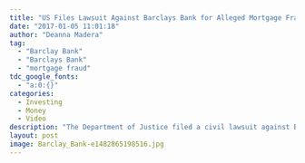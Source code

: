 ```yaml
---
title: "US Files Lawsuit Against Barclays Bank for Alleged Mortgage Fraud"
date: "2017-01-05 11:01:18"
author: "Deanna Madera"
tag:
  - "Barclay Bank"
  - "Barclays Bank"
  - "mortgage fraud"
tdc_google_fonts:
  - "a:0:{}"
categories:
  - Investing
  - Money
  - Video
description: "The Department of Justice filed a civil lawsuit against Barclays Bank for selling fraudulent residential mortgage-backed securities from 2005 to 2007"
layout: post
image: Barclay_Bank-e1482865198516.jpg
---
```


<div wibbitz="wbtz-static-embed" wibbitz-autoplay="true" wibbitz-clip-id="ba111bdb040794d07b83f37b8c15f7d8f" wibbitz-next="auto"></div><script>(function(d, s, id) {
	if (d.getElementById(id)) return;
	var js = d.createElement(s); js.id = id;
	js.src = '//cdn4.wibbitz.com/static.js';
	d.getElementsByTagName('body')[0].appendChild(js);
}(document, 'script', 'wibbitz-static-embed'));</script>
